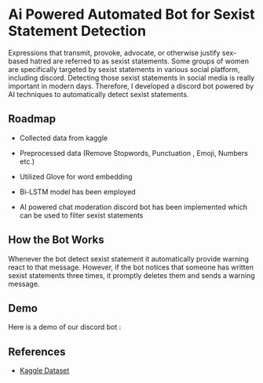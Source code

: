 
# Ai Powered Automated Bot for Sexist Statement Detection

Expressions that transmit, provoke, advocate, or otherwise justify sex-based hatred are referred to as sexist statements. Some groups of women are specifically targeted by sexist statements in various social platform, including discord. Detecting those sexist statements in social media is really important in modern days. Therefore, I developed a discord bot powered by AI techniques to automatically detect sexist statements. 





## Roadmap

- Collected data from kaggle 

- Preprocessed data (Remove Stopwords, Punctuation , Emoji, Numbers etc.)

- Utilized Glove for word embedding

- Bi-LSTM model has been employed

- AI powered chat moderation discord bot has been implemented which can be used to filter sexist statements







## How the Bot Works

Whenever the bot detect sexist statement it automatically provide warning react to that message. However, if the bot notices that someone has written sexist statements three times, it promptly deletes them and sends a warning message.






## Demo

Here is a demo of our discord bot : 











## References

- [Kaggle Dataset](https://www.kaggle.com/datasets/dgrosz/sexist-workplace-statements)





